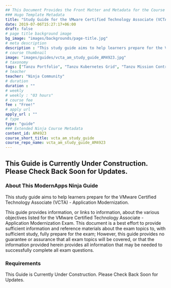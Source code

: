 ```yaml
---
## This Document Provides the Front Matter and Metadata for the Course Information page used in the modernapps.ninja homepage and the member profile page.
### Hugo Template Metadata
title: "Study Guide for the VMware Certified Technology Associate (VCTA) - Application Modernization"
date: 2019-07-06T15:27:17+06:00
draft: false
# page title background image
bg_image: "images/backgrounds/page-title.jpg"
# meta description
description : "This study guide aims to help learners prepare for the VMware Certified Technology Associate (VCTA) - Application Modernization."
# course thumbnail
image: "images/guides/vcta_am_study_guide_AM4923.jpg"
# taxonomy
tags: ["Tanzu Portfolio", "Tanzu Kubernetes Grid", "Tanzu Mission Control", "vSphere with Tanzu"]
# teacher
teacher: "Ninja Community"
# duration
duration : ""
# weekly
# weekly : "03 hours"
# course fee
fee : "Free!"
# apply url
apply_url : ""
# type
type: "guide"
### Extended Ninja Course Metadata
content_id: AM4923
course_short_title: vcta_am_study_guide
course_repo_name: vcta_am_study_guide_AM4923
---
```


## This Guide is Currently Under Construction. Please Check Back Soon for Updates.

### About This ModernApps Ninja Guide

This study guide aims to help learners prepare for the VMware Certified Technology Associate (VCTA) - Application Modernization.

This guide provides information, or links to information, about the various objectives listed for the VMware Certified Technology Associate - Application Modernization Exam. This document is a best effort to provide sufficient information and reference materials about the exam topics to, with sufficient study, fully prepare for the exam; However, this guide provides no guarantee or assurance that all exam topics will be covered, or that the information provided herein provides all information that may be needed to successfully complete all exam questions.

### Requirements

This Guide is Currently Under Construction. Please Check Back Soon for Updates.